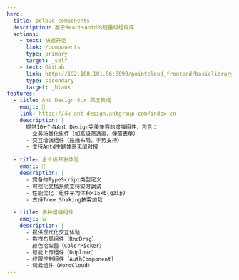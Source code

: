 ```yaml
---
hero:
  title: pcloud-components
  description: 基于React+Antd的轻量级组件库
  actions:
    - text: 快速开始
      link: /components
      type: primary
      target: _self
    - text: GitLab
      link: http://192.168.101.96:8090/pointcloud_frontend/basiclibrary/pcloud-components
      type: secondary
      target: _blank
features:
  - title: Ant Design 4.x 深度集成
    emoji: 🧩
    link: https://4x-ant-design.antgroup.com/index-cn
    description: |
      提供10+个与Ant Design完美兼容的增强组件，包含：
      - 业务场景化组件（如高级筛选器、弹窗表单）
      - 交互增强组件（拖拽布局、手势支持）
      - 支持Antd主题体系无缝对接

  - title: 企业级开发体验
    emoji: 🚀
    description: |
      - 完备的TypeScript类型定义
      - 可视化文档系统支持实时调试
      - 性能优化：组件平均体积<15kb(gzip)
      - 支持Tree Shaking按需加载

  - title: 多种增强组件
    emoji: 📊
    description: |
      - 提供现代化交互体验：
      - 拖拽布局组件（RndDrag）
      - 颜色拾取器（ColorPicker）
      - 智能上传组件（DUpload）
      - 权限控制组件（AuthComponent)
      - 词云组件（WordCloud）
---
```

